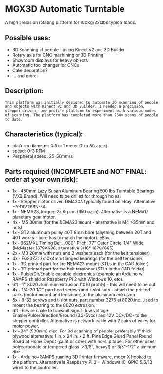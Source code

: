 # MGX3D Automatic Turntable

A high precision rotating platform for 100Kg/220lbs typical loads.

Possible uses:
--------------
- 3D Scanning of people - using Kinect v2 and 3D Builder 
- Rotary axis for CNC machining or 3D Printing
- Showroom displays for heavy objects
- Automatic tool changer for CNCs
- Cake decoration?
- ... and more




Description:
------------
    This platform was initially designed to automate 3D scanning of people and objects with Kinect v2 and 3D Builder. I needed a precision, stepper driven, low profile platform to experiment with various modes of scanning. The platform has completed more than 2500 scans of people to date.

Characteristics (typical):
--------------------------
- platform diameter: 0.5 to 1 meter (2 to 3ft appx) 
- speed: 0-3 RPM
- Peripheral speed: 25-50mm/s

Parts required (INCOMPLETE and NOT FINAL: order at your own risk):
-----------------------------
- 1x - 450mm Lazy Susan Aluminum Bearing 500 lbs Turntable Bearings (VXB Brand). Will need to be drilled for through holes!
- 1x - Stepper motor driver: DM420A typically found on eBay. Alternative HY-DIV268N-5A.
- 1x - NEMA23, torque: 25 Kg cm (350 oz in). Alternative is a NEMA17 planetary gear motor.
- 4x - M5 30mm (for the NEMA23 mount - alternative is M4 >35mm and nuts)
- 1x - GT2 aluminum pulley 40T 8mm bore (anything between 20T and 40T works - bore has to match the motor). eBay.
- 1x - 962MXL Timing Belt, .080" Pitch, 77" Outer Circle, 1/4" Wide (McMaster 1679K686, alternative 3/16" 1679K685) 
- 2x - M3 20mm with nuts and 2 washers each (for the belt tensioner)
- 4x - F623ZZ: 3x10x4mm flanged bearings (for the belt tensioner)
- 1x - 3D printed part for the NEMA23 mount (STLs in the CAD folder)
- 1x - 3D printed part for the belt tensioner (STLs in the CAD folder)
- 1x - Pulse/Dir/Enable capable electronics (example an Arduino w/ RAMPS shield or Raspberry Pi 2 with Windows 10, etc).
- 6ft - 1" 8020 aluminum extrusion (1010 profile) - this will need to be cut.
- 4x - 1/4-20 1/2" pan head screws and t-slot nuts - attach the printed parts (motor mount and tensioner) to the aluminum extrusion
- 6x - 8-32 screws and t-slot nuts, part number 3275 at 8020.inc. Used to mount the bearing to the 8020 extrusion.
- 6ft - 6 wire cable to transmit signal: low voltage: Enable/Pulse/Direction/Ground (3.3-5vcc) and 12V DC+/DC- to the stepper controller. Alternative is network cable with 2 pairs of wires for motor power. 
- 1x - 24" (500mm) disc. For 3d scanning of people: preferably 1" thick plywood alternative: 1 in. x 24 in. x 2 ft. Pine Edge Glued Panel Round Board at Home Depot (paint or cover with no-slip tape). For other uses: polycarbonate or tempered glass (>3/8", heavy!) or 3/8"-1/2" aluminum disc.
- 1x - Arduino+RAMPS running 3D Printer firmware, motor X hooked to the platform. Alternative is Raspberry Pi 2 + Windows 10, GPIO 5/6/13 wired to the controller.

